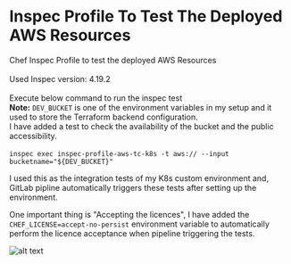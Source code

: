 # Inspec Profile To Test The Deployed AWS Resources
Chef Inspec Profile to test the deployed AWS Resources
<br/>
<br/>
Used Inspec version: 4.19.2
<br/>
<br/>
Execute below command to run the inspec test <br/>
**Note:** `DEV_BUCKET` is one of the environment variables in my setup and it used to store the Terraform backend configuration.<br/>
I have added a test to check the availability of the bucket and the public accessibility.
<br/>
<br/>
`inspec exec inspec-profile-aws-tc-k8s -t aws:// --input bucketname="${DEV_BUCKET}"`
<br/>

I used this as the integration tests of my K8s custom environment and, GitLab pipline automatically triggers these tests after setting up the environment. <br/>

One important thing is "Accepting the licences", I have added the `CHEF_LICENSE=accept-no-persist` environment variable to automatically perform the licence acceptance when pipeline triggering the tests. 

![alt text](https://doc-0k-0s-docs.googleusercontent.com/docs/securesc/79d6tke0lmoscnm3a68e0h83uarqlp70/3ndg1f0uapsks72lfo02ul60sldpjpsu/1591540650000/12101571301910386988/12101571301910386988/1DRdrVV2TAWVS0scH644d2hqdr3AZdtDA?e=view&authuser=0 "Inspec output")
